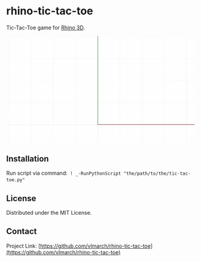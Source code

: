 # rhino-tic-tac-toe

Tic-Tac-Toe game for [Rhino 3D](https://www.rhino3d.com).

![rhino-tic-tac-toe.gif](rhino-tic-tac-toe.gif)

## Installation

Run script via command:` ! _-RunPythonScript "the/path/to/the/tic-tac-toe.py"`

## License

Distributed under the MIT License.

## Contact

Project Link: [https://github.com/vlmarch/rhino-tic-tac-toe](https://github.com/vlmarch/rhino-tic-tac-toe)
